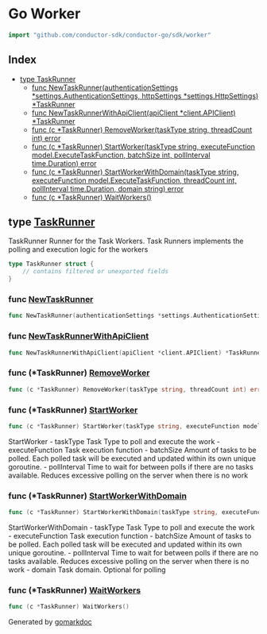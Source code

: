 <!-- Code generated by gomarkdoc. DO NOT EDIT -->

# Go Worker

```go
import "github.com/conductor-sdk/conductor-go/sdk/worker"
```

## Index

- [type TaskRunner](<#type-taskrunner>)
  - [func NewTaskRunner(authenticationSettings *settings.AuthenticationSettings, httpSettings *settings.HttpSettings) *TaskRunner](<#func-newtaskrunner>)
  - [func NewTaskRunnerWithApiClient(apiClient *client.APIClient) *TaskRunner](<#func-newtaskrunnerwithapiclient>)
  - [func (c *TaskRunner) RemoveWorker(taskType string, threadCount int) error](<#func-taskrunner-removeworker>)
  - [func (c *TaskRunner) StartWorker(taskType string, executeFunction model.ExecuteTaskFunction, batchSize int, pollInterval time.Duration) error](<#func-taskrunner-startworker>)
  - [func (c *TaskRunner) StartWorkerWithDomain(taskType string, executeFunction model.ExecuteTaskFunction, threadCount int, pollInterval time.Duration, domain string) error](<#func-taskrunner-startworkerwithdomain>)
  - [func (c *TaskRunner) WaitWorkers()](<#func-taskrunner-waitworkers>)


## type [TaskRunner](<https://github.com/conductor-sdk/conductor-go/blob/main/sdk/worker/task_runner.go#L25-L31>)

TaskRunner Runner for the Task Workers\.  Task Runners implements the polling and execution logic for the workers

```go
type TaskRunner struct {
    // contains filtered or unexported fields
}
```

### func [NewTaskRunner](<https://github.com/conductor-sdk/conductor-go/blob/main/sdk/worker/task_runner.go#L33>)

```go
func NewTaskRunner(authenticationSettings *settings.AuthenticationSettings, httpSettings *settings.HttpSettings) *TaskRunner
```

### func [NewTaskRunnerWithApiClient](<https://github.com/conductor-sdk/conductor-go/blob/main/sdk/worker/task_runner.go#L41-L43>)

```go
func NewTaskRunnerWithApiClient(apiClient *client.APIClient) *TaskRunner
```

### func \(\*TaskRunner\) [RemoveWorker](<https://github.com/conductor-sdk/conductor-go/blob/main/sdk/worker/task_runner.go#L72>)

```go
func (c *TaskRunner) RemoveWorker(taskType string, threadCount int) error
```

### func \(\*TaskRunner\) [StartWorker](<https://github.com/conductor-sdk/conductor-go/blob/main/sdk/worker/task_runner.go#L68>)

```go
func (c *TaskRunner) StartWorker(taskType string, executeFunction model.ExecuteTaskFunction, batchSize int, pollInterval time.Duration) error
```

StartWorker \- taskType Task Type to poll and execute the work \- executeFunction Task execution function \- batchSize Amount of tasks to be polled\. Each polled task will be executed and updated within its own unique goroutine\. \- pollInterval Time to wait for between polls if there are no tasks available\. Reduces excessive polling on the server when there is no work

### func \(\*TaskRunner\) [StartWorkerWithDomain](<https://github.com/conductor-sdk/conductor-go/blob/main/sdk/worker/task_runner.go#L59>)

```go
func (c *TaskRunner) StartWorkerWithDomain(taskType string, executeFunction model.ExecuteTaskFunction, threadCount int, pollInterval time.Duration, domain string) error
```

StartWorkerWithDomain \- taskType Task Type to poll and execute the work \- executeFunction Task execution function \- batchSize Amount of tasks to be polled\. Each polled task will be executed and updated within its own unique goroutine\. \- pollInterval Time to wait for between polls if there are no tasks available\. Reduces excessive polling on the server when there is no work \- domain Task domain\. Optional for polling

### func \(\*TaskRunner\) [WaitWorkers](<https://github.com/conductor-sdk/conductor-go/blob/main/sdk/worker/task_runner.go#L87>)

```go
func (c *TaskRunner) WaitWorkers()
```



Generated by [gomarkdoc](<https://github.com/princjef/gomarkdoc>)
